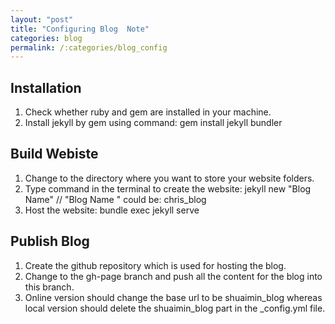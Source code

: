 ```yaml
---
layout: "post"
title: "Configuring Blog  Note"
categories: blog
permalink: /:categories/blog_config
---
```


## Installation

1. Check whether ruby and gem are installed in your machine.
2. Install jekyll by gem using command: gem install jekyll bundler

## Build Webiste

1. Change to the directory where you want to store your website folders.
2. Type command in the terminal to create the website: jekyll new "Blog Name" // "Blog Name " could be: chris_blog
3. Host the website: bundle exec jekyll serve

## Publish Blog

1. Create the github repository which is used for hosting the blog.
2. Change to the gh-page branch and push all the content for the blog into this branch.
3. Online version should change the base url to be shuaimin_blog whereas local version should delete the 
shuaimin_blog part in the _config.yml file.
